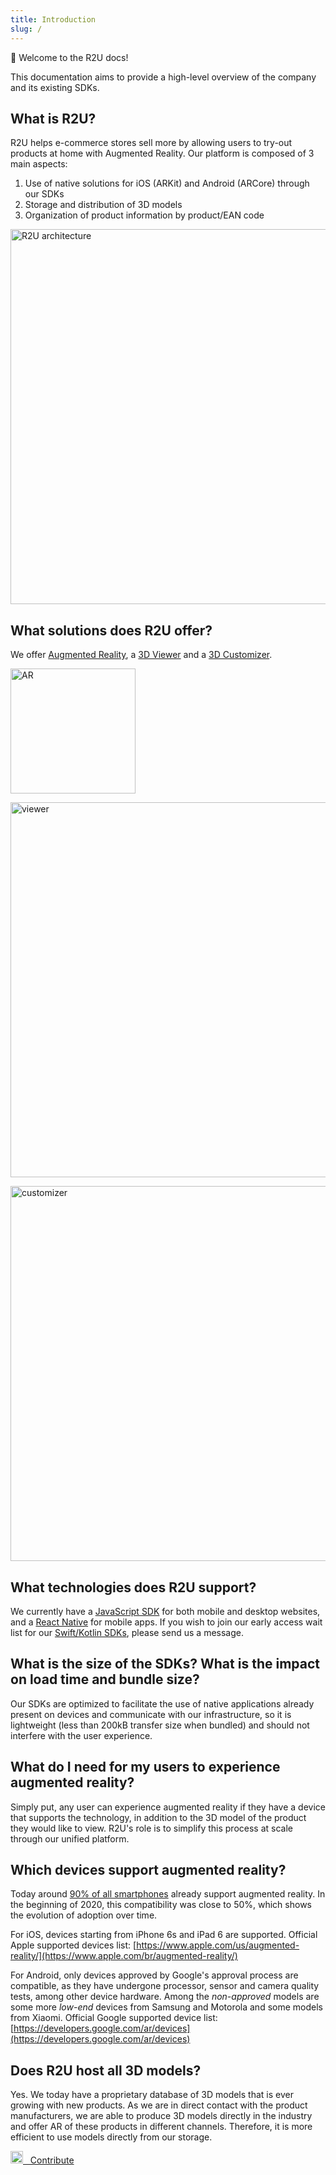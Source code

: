 ```yaml
---
title: Introduction
slug: /
---
```


👋 Welcome to the R2U docs!

This documentation aims to provide a high-level overview of the company and its existing SDKs.

## What is R2U?

R2U helps e-commerce stores sell more by allowing users to try-out products at home with Augmented Reality. Our platform is composed of 3 main aspects:

1. Use of native solutions for iOS (ARKit) and Android (ARCore) through our SDKs
2. Storage and distribution of 3D models
3. Organization of product information by product/EAN code

<img src="https://sdk.r2u.io/documentation/r2u-architecture.png" alt="R2U architecture" title="R2U architecture"  width="600"/>

## What solutions does R2U offer?

We offer [Augmented Reality](/javascript/augmented-reality), a [3D Viewer](/javascript/viewer) and a [3D Customizer](/javascript/customizer).

<div>
  <p float="left">
    <img src="https://sdk.r2u.io/documentation/product-ar.gif" alt="AR" title="AR" width="200"/>
  </p>
</div>
<div>
  <p float="left">
    <img src="https://sdk.r2u.io/documentation/product-3d-desktop.gif" alt="viewer" title="viewer" width="600"/>
  </p>
</div>
<div>
  <p float="left">
    <img src="https://sdk.r2u.io/documentation/customizer.gif" alt="customizer" title="customizer" width="600"/>
  </p>
</div>

## What technologies does R2U support?

We currently have a [JavaScript SDK](/javascript/quickstart) for both mobile and desktop websites, and a [React Native](/react-native/quickstart) for mobile apps. If you wish to join our early access wait list for our [Swift/Kotlin SDKs](swift-kotlin/quickstart), please send us a message.

## What is the size of the SDKs? What is the impact on load time and bundle size?

Our SDKs are optimized to facilitate the use of native applications already present on devices and communicate with our infrastructure, so it is lightweight (less than 200kB transfer size when bundled) and should not interfere with the user experience.

## What do I need for my users to experience augmented reality?

Simply put, any user can experience augmented reality if they have a device that supports the technology, in addition to the 3D model of the product they would like to view. R2U's role is to simplify this process at scale through our unified platform.

## Which devices support augmented reality?

Today around [90% of all smartphones](https://arinsider.co/2021/07/12/are-90-of-smartphones-ar-ready/) already support augmented reality. In the beginning of 2020, this compatibility was close to 50%, which shows the evolution of adoption over time.

For iOS, devices starting from iPhone 6s and iPad 6 are supported. Official Apple supported devices list: [https://www.apple.com/us/augmented-reality/](https://www.apple.com/br/augmented-reality/)

For Android, only devices approved by Google's approval process are compatible, as they have undergone processor, sensor and camera quality tests, among other device hardware. Among the _non-approved_ models are some more _low-end_ devices from Samsung and Motorola and some models from Xiaomi. Official Google supported device list: [https://developers.google.com/ar/devices](https://developers.google.com/ar/devices)

## Does R2U host all 3D models?

Yes. We today have a proprietary database of 3D models that is ever growing with new products. As we are in direct contact with the product manufacturers, we are able to produce 3D models directly in the industry and offer AR of these products in different channels. Therefore, it is more efficient to use models directly from our storage.

<a href="https://github.com/r2u-io/documentation">
  <img src="https://sdk.r2u.io/documentation/github.png" alt="contribute github" width="20"/> &nbsp;
  Contribute
</a>
